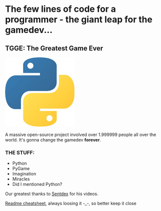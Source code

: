 # The few lines of code for a programmer - the giant leap for the gamedev...

## TGGE: The Greatest Game Ever

![The Greatest logo gonna be here](https://github.com/Vsevalot/TGGE/blob/master/images/logo.png "TGGE")

A massive open-source project involved over 1.999999 people all over the world.
It's gonna change the gamedev **forever**.

### THE STUFF:
- Python
- PyGame
- Imagination
- Miracles
- Did I mentioned Python?

Our greatest thanks to [Sentdex](https://github.com/Sentdex) for his videos.

[Readme cheatsheet](https://github.com/adam-p/markdown-here/wiki/Markdown-Cheatsheet), always loosing it -_-, so better keep it close
